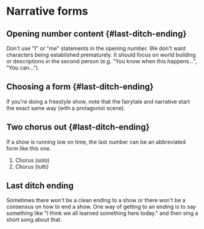 # Narrative forms

## Opening number content {#last-ditch-ending}

Don't use "I" or "me" statements in the opening number. We don't want characters being established prematurely. It should focus on world building or descriptions in the second person \(e.g. "You know when this happens...", "You can..."\).

## Choosing a form {#last-ditch-ending}

If you're doing a freestyle show, note that the fairytale and narrative start the exact same way \(with a protagonist scene\).

## Two chorus out {#last-ditch-ending}

If a show is running low on time, the last number can be an abbreviated form like this one.

1. Chorus \(solo\)
2. Chorus \(tutti\)

## Last ditch ending

Sometimes there won't be a clean ending to a show or there won't be a consensus on how to end a show. One way of getting to an ending is to say something like "I think we all learned something here today." and then sing a short song about that.

